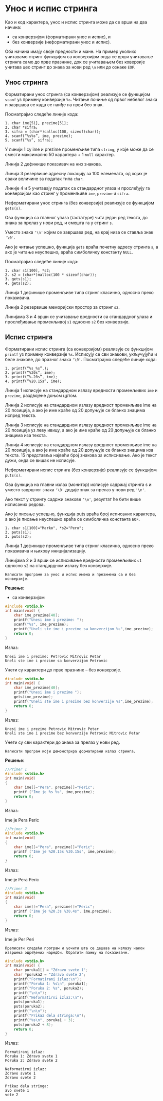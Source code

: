 # Унос и испис стринга 

Као и код карактера, унос и испис стринга може да се врши на два начина:

- са конверзијом (форматирани унос и испис), и
- без конверзије (неформатирани унос и испис). 

Оба начина имају своје предности и мане. На пример уколико учитавамо стринг функцијом са конверзијом онда се врши учитавање стринга само до прве празнине, док се учитавањем без коверзије учитава цео стринг до знака за нови ред `\n` или до ознаке `EOF`.


## Унос стринга 

Форматирани унос стринга (са конверзијом) реализује се функцијом `scanf` уз примену конверзије `%s`.
Читање почиње од првог небелог знака и завршава се када се наиђе на први бео знак.

Посматрајмо следеће линије кода:

```text
1. char ime[51], prezime[51];
2. char *sifra;
3. sifra = (char*)calloc(100, sizeof(char));
4. scanf(“%s%s”, ime, prezime);
5. scanf(“%s”, sifra);
```

У линији 1 су ime и prezime променљиве типа `string`, у које може да се смести максимално 50 карактера + 1 `null` карактер.

Линија 2 дефинише показивач на низ знакова.

Линија 3 резервише адресну локацију за 100 елемената, од којих је сваки величине за податак типа `char`.

Линије 4  и 5 учитавају податак са стандардног улаза и прослеђују га конверзијом као стринг у променљиве `ime`, `prezime` и `sifra`.

Неформатирани унос стринга (без конверзије) реализује се функцијом `gets(s)`.

Ова функција са главног улаза (тастатуре) чита један ред текста, до знака за прелаз у нови ред, и смешта га у стринг `s`.

Уместо знака `'\n'` којим се завршава ред, на крај низа се ставља знак `'\0'`.

Ако је читање успешно, функција `gets` враћа почетну адресу стринга `s`, а ако је читање неуспешно, враћа симболичку константу `NULL`.


Посматрајмо следеће линије кода:

```text
1. char s1[100], *s2; 
2. s2 = (char*)malloc(100 * sizeof(char));
3. gets(s1);
4. gets(s2);
```

Линија 1 дефинише променљиве типа стринг класично, односно преко показивача.

Линија 2 резервише меморијски простор за стринг `s2`.

Линијама 3 и 4 врши се учитавање вредности са стандардног улаза и прослеђивање променљивој `s1` односно `s2` без конверзије.

## Испис стринга 

Форматирани испис стринга (са конверзијом) реализује се функцијом `printf` уз примену конверзије `%s`.
Исписују се сви знакови, укључујући и беле знакове, до празног знака `'\0'`.
Посматрајмо следеће линије кода:

```text
1. printf(“%s_%s”,);
2. printf(“%20s”, ime);
3. printf(“%-20s”, ime);
4. printf(“%20.15s”, ime);
```

Линија 1 исписује на стандардном излазу вредности променљивих `ime` и `prezime`, раздвојене доњом цртом.

Линија 2 исписује на стандардном излазу вредност променљиве ime на 20 позиција, а ако је име краће од 20 допуњује се бланко знацима испред текста.

Линија 3 исписује на стандардном излазу вредност променљиве ime на 20 позиција уз леву ивицу, а ако је име краће од 20 допуњује се бланко знацима иза текста.

Линија 4 исписује на стандардном излазу вредност променљиве ime на 20 позиција, а ако је име краће од 20 допуњује се бланко знацима иза текста. 15 представља највећи број знакова за исписивање. Ако је текст дужи, онда се вишак не исписује.

Неформатирани испис стринга (без конверзије) реализује се функцијом `puts(s)`.

Ова функција на главни излаз (монитор) исписује садржај стринга s и уместо завршног знака `'\0'` додаје знак за прелаз у нови ред `'\n'`.

Ако текст у стрингу садржи знакове `'\n'`, резултат ће бити више исписаних редова.

Ако је писање успешно, функција puts враћа број исписаних карактера, а ако је писање неуспешно враћа се симболичка константа `EOF`.

```text
1. char s1[100]="Marko", *s2="Pero";
2. puts(s1);
3. puts(s2);
```

Линија 1 дефинише променљиве типа стринг класично, односно преко показивача и њихову иницијализацију.

Линијама 2 и 3 врши се исписивање вредности променљивих `s1` односно `s2` на стандардном излазу без конверзије.

```{questionnote}
Написати програме за унос и испис имена и презимена са и без конверзије.
```

**Решење**:

- са конверзијом

```c
#include <stdio.h>
int main(void) {
    char ime_prezime[40];
    printf("Unesi ime i prezime: ");
    scanf("%s", ime_prezime);
    printf("Uneli ste ime i prezime sa konverzijom %s",ime_prezime);
    return 0;
}
```

Излаз:

```text
Unesi ime i prezime: Petrovic Mitrovic Petar
Uneli ste ime i prezime sa konverzijom Petrovic
```
Унети су карактери до прве празнине – без конверзије.
```c
#include <stdio.h>
int main(void) {
    char ime_prezime[40];
    printf("Unesi ime i prezime ");
    gets(ime_prezime);
    printf("Uneli ste ime i prezime bez konverzije %s",ime_prezime);
    return 0;
}
```

Излаз:

```text
Unesi ime i prezime Petrovic Mitrovic Petar
Uneli ste ime i prezime bez konverzije Petrovic Mitrovic Petar
```

Унети су сви карактери до знака за прелаз у нови ред.

```{questionnote}
Написати програм који демонстрира форматирани излаз стринга. 
```

**Решење**:

```c
//Primer 1
#include <stdio.h>
int main(void) 
{
    char ime[]="Pera", prezime[]="Peric";
    printf ("Ime je %s %s", ime,prezime);
    return 0;
}
```

Излаз:

Ime je Pera Peric

```c
//Primer 2
#include <stdio.h>
int main(void) 
{
    char ime[]="Pera", prezime[]="Peric";
    printf ("Ime je %20.15s %30.15s", ime,prezime);
    return 0;
}
```

Излаз:

Ime je         Pera             Peric

```c
//Primer 3
#include <stdio.h>
int main(void) 
{
    char ime[]="Pera", prezime[]="Peric";
    printf ("Ime je %20.3s %30.4s", ime,prezime);
    return 0;
}
```

Излаз:

Ime je         Per              Peri
```{questionnote}
Преписати следећи програм и уочити шта се дешава на излазу након извршења одређених наредби. Обратити пажњу на показиваче.
```
```c
#include <stdio.h>
int main(void) {
    char poruka1[] = "Zdravo svete 1";
    char *poruka2 = "Zdravo svete 2";
    printf("Formatirani izlaz:\n");
    printf("Poruka 1: %s\n", poruka1);
    printf("Poruka 2: %s", poruka2);
    printf("\n\n");
    printf("Neformatirni izlaz:\n");
    puts(poruka1);
    puts(poruka2);
    printf("\n\n");
    printf("Prikaz dela stringa:\n");
    printf("%s\n", poruka1 + 3);
    puts(poruka2 + 8);
    return 0;
}
```

Излаз:

```text
Formatirani izlaz:
Poruka 1: Zdravo svete 1
Poruka 2: Zdravo svete 2

Neformatirni izlaz:
Zdravo svete 1
Zdravo svete 2

Prikaz dela stringa:
avo svete 1
vete 2
```
